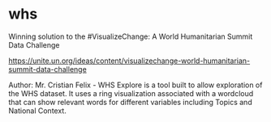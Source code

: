 # whs
Winning solution to the #VisualizeChange: A World Humanitarian Summit Data Challenge

https://unite.un.org/ideas/content/visualizechange-world-humanitarian-summit-data-challenge

Author: Mr. Cristian Felix - WHS Explore is a tool built to allow exploration of the WHS dataset. It uses a ring visualization associated with a wordcloud that can show relevant words for different variables including Topics and National Context.